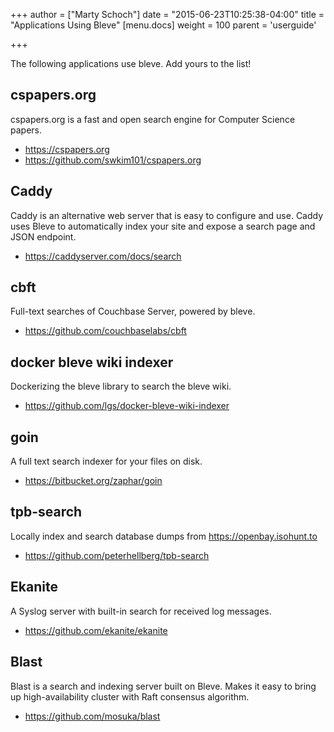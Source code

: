 +++
author = ["Marty Schoch"]
date = "2015-06-23T10:25:38-04:00"
title = "Applications Using Bleve"
[menu.docs]
weight = 100
parent = 'userguide'

+++

The following applications use bleve.  Add yours to the list!

## cspapers.org

cspapers.org is a fast and open search engine for Computer Science papers.

* https://cspapers.org
* https://github.com/swkim101/cspapers.org

## Caddy

Caddy is an alternative web server that is easy to configure and use.  Caddy uses Bleve to automatically index your site and expose a search page and JSON endpoint.

* https://caddyserver.com/docs/search

## cbft
Full-text searches of Couchbase Server, powered by bleve.

* https://github.com/couchbaselabs/cbft

## docker bleve wiki indexer
Dockerizing the bleve library to search the bleve wiki.

* https://github.com/lgs/docker-bleve-wiki-indexer

## goin
A full text search indexer for your files on disk.

* https://bitbucket.org/zaphar/goin

## tpb-search
Locally index and search database dumps from https://openbay.isohunt.to

* https://github.com/peterhellberg/tpb-search

## Ekanite
A Syslog server with built-in search for received log messages.

* https://github.com/ekanite/ekanite

## Blast
Blast is a search and indexing server built on Bleve. Makes it easy to bring up high-availability cluster with Raft consensus algorithm.

* https://github.com/mosuka/blast
